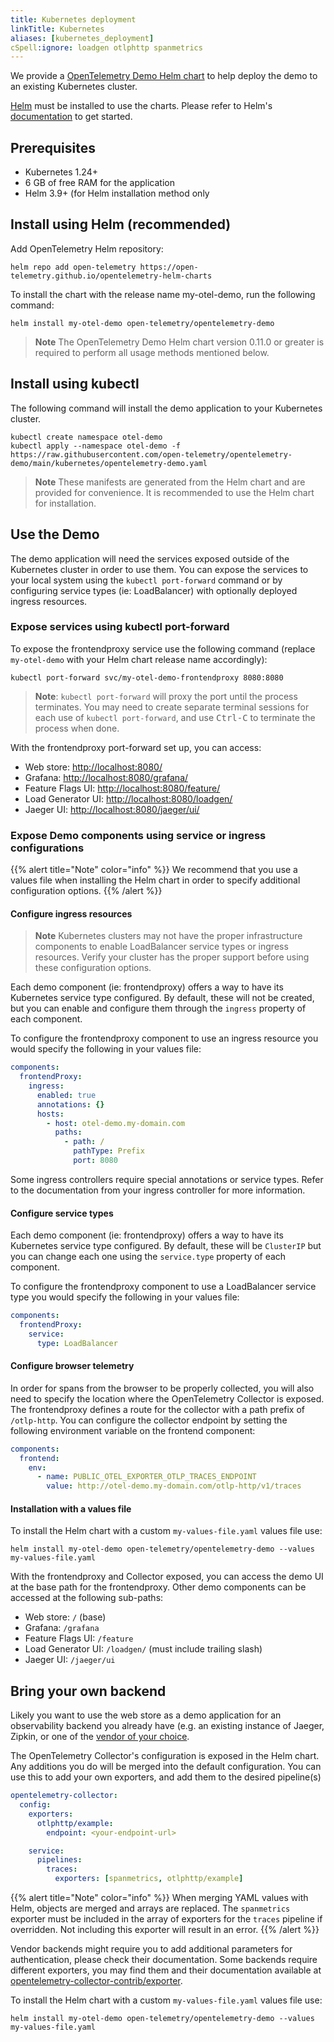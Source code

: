 ```yaml
---
title: Kubernetes deployment
linkTitle: Kubernetes
aliases: [kubernetes_deployment]
cSpell:ignore: loadgen otlphttp spanmetrics
---
```


We provide a [OpenTelemetry Demo Helm chart](/docs/kubernetes/helm/demo/) to
help deploy the demo to an existing Kubernetes cluster.

[Helm](https://helm.sh) must be installed to use the charts. Please refer to
Helm's [documentation](https://helm.sh/docs/) to get started.

## Prerequisites

- Kubernetes 1.24+
- 6 GB of free RAM for the application
- Helm 3.9+ (for Helm installation method only

## Install using Helm (recommended)

Add OpenTelemetry Helm repository:

```shell
helm repo add open-telemetry https://open-telemetry.github.io/opentelemetry-helm-charts
```

To install the chart with the release name my-otel-demo, run the following
command:

```shell
helm install my-otel-demo open-telemetry/opentelemetry-demo
```

> **Note** The OpenTelemetry Demo Helm chart version 0.11.0 or greater is
> required to perform all usage methods mentioned below.

## Install using kubectl

The following command will install the demo application to your Kubernetes
cluster.

```shell
kubectl create namespace otel-demo
kubectl apply --namespace otel-demo -f https://raw.githubusercontent.com/open-telemetry/opentelemetry-demo/main/kubernetes/opentelemetry-demo.yaml
```

> **Note** These manifests are generated from the Helm chart and are provided
> for convenience. It is recommended to use the Helm chart for installation.

## Use the Demo

The demo application will need the services exposed outside of the Kubernetes
cluster in order to use them. You can expose the services to your local system
using the `kubectl port-forward` command or by configuring service types (ie:
LoadBalancer) with optionally deployed ingress resources.

### Expose services using kubectl port-forward

To expose the frontendproxy service use the following command (replace
`my-otel-demo` with your Helm chart release name accordingly):

```shell
kubectl port-forward svc/my-otel-demo-frontendproxy 8080:8080
```

> **Note**: `kubectl port-forward` will proxy the port until the process
> terminates. You may need to create separate terminal sessions for each use of
> `kubectl port-forward`, and use <kbd>Ctrl-C</kbd> to terminate the process
> when done.

With the frontendproxy port-forward set up, you can access:

- Web store: <http://localhost:8080/>
- Grafana: <http://localhost:8080/grafana/>
- Feature Flags UI: <http://localhost:8080/feature/>
- Load Generator UI: <http://localhost:8080/loadgen/>
- Jaeger UI: <http://localhost:8080/jaeger/ui/>

### Expose Demo components using service or ingress configurations

{{% alert title="Note" color="info" %}} We recommend that you use a values file
when installing the Helm chart in order to specify additional configuration
options. {{% /alert %}}

#### Configure ingress resources

> **Note** Kubernetes clusters may not have the proper infrastructure components
> to enable LoadBalancer service types or ingress resources. Verify your cluster
> has the proper support before using these configuration options.

Each demo component (ie: frontendproxy) offers a way to have its Kubernetes
service type configured. By default, these will not be created, but you can
enable and configure them through the `ingress` property of each component.

To configure the frontendproxy component to use an ingress resource you would
specify the following in your values file:

```yaml
components:
  frontendProxy:
    ingress:
      enabled: true
      annotations: {}
      hosts:
        - host: otel-demo.my-domain.com
          paths:
            - path: /
              pathType: Prefix
              port: 8080
```

Some ingress controllers require special annotations or service types. Refer to
the documentation from your ingress controller for more information.

#### Configure service types

Each demo component (ie: frontendproxy) offers a way to have its Kubernetes
service type configured. By default, these will be `ClusterIP` but you can
change each one using the `service.type` property of each component.

To configure the frontendproxy component to use a LoadBalancer service type you
would specify the following in your values file:

```yaml
components:
  frontendProxy:
    service:
      type: LoadBalancer
```

#### Configure browser telemetry

In order for spans from the browser to be properly collected, you will also need
to specify the location where the OpenTelemetry Collector is exposed. The
frontendproxy defines a route for the collector with a path prefix of
`/otlp-http`. You can configure the collector endpoint by setting the following
environment variable on the frontend component:

```yaml
components:
  frontend:
    env:
      - name: PUBLIC_OTEL_EXPORTER_OTLP_TRACES_ENDPOINT
        value: http://otel-demo.my-domain.com/otlp-http/v1/traces
```

#### Installation with a values file

To install the Helm chart with a custom `my-values-file.yaml` values file use:

```shell
helm install my-otel-demo open-telemetry/opentelemetry-demo --values my-values-file.yaml
```

With the frontendproxy and Collector exposed, you can access the demo UI at the
base path for the frontendproxy. Other demo components can be accessed at the
following sub-paths:

- Web store: `/` (base)
- Grafana: `/grafana`
- Feature Flags UI: `/feature`
- Load Generator UI: `/loadgen/` (must include trailing slash)
- Jaeger UI: `/jaeger/ui`

## Bring your own backend

Likely you want to use the web store as a demo application for an observability
backend you already have (e.g. an existing instance of Jaeger, Zipkin, or one of
the [vendor of your choice](/ecosystem/vendors/).

The OpenTelemetry Collector's configuration is exposed in the Helm chart. Any
additions you do will be merged into the default configuration. You can use this
to add your own exporters, and add them to the desired pipeline(s)

```yaml
opentelemetry-collector:
  config:
    exporters:
      otlphttp/example:
        endpoint: <your-endpoint-url>

    service:
      pipelines:
        traces:
          exporters: [spanmetrics, otlphttp/example]
```

{{% alert title="Note" color="info" %}} When merging YAML values with Helm,
objects are merged and arrays are replaced. The `spanmetrics` exporter must be
included in the array of exporters for the `traces` pipeline if overridden. Not
including this exporter will result in an error. {{% /alert %}}

Vendor backends might require you to add additional parameters for
authentication, please check their documentation. Some backends require
different exporters, you may find them and their documentation available at
[opentelemetry-collector-contrib/exporter](https://github.com/open-telemetry/opentelemetry-collector-contrib/tree/main/exporter).

To install the Helm chart with a custom `my-values-file.yaml` values file use:

```shell
helm install my-otel-demo open-telemetry/opentelemetry-demo --values my-values-file.yaml
```

